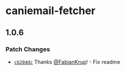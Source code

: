 # caniemail-fetcher

## 1.0.6

### Patch Changes

- [`cb284dc`](https://github.com/FabianKrup/caniemail-fetcher/commit/cb284dca5fda3b0a8f467b40e79194b1cac40bad) Thanks [@FabianKrup](https://github.com/FabianKrup)! - Fix readme
